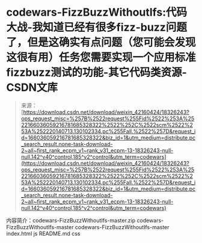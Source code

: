<!--yml
category: codewars
date: 2022-08-13 11:42:25
-->

# codewars-FizzBuzzWithoutIfs:代码大战-我知道已经有很多fizz-buzz问题了，但是这确实有点问题（您可能会发现这很有用）任务您需要实现一个应用标准fizzbuzz测试的功能-其它代码类资源-CSDN文库

> 来源：[https://download.csdn.net/download/weixin_42160424/18326243?ops_request_misc=%257B%2522request%255Fid%2522%253A%2522166036059216781685328322%2522%252C%2522scm%2522%253A%252220140713.130102334.pc%255Fall.%2522%257D&request_id=166036059216781685328322&biz_id=1&utm_medium=distribute.pc_search_result.none-task-download-2~all~first_rank_ecpm_v1~rank_v31_ecpm-13-18326243-null-null.142^v40^control,185^v2^control&utm_term=codewars](https://download.csdn.net/download/weixin_42160424/18326243?ops_request_misc=%257B%2522request%255Fid%2522%253A%2522166036059216781685328322%2522%252C%2522scm%2522%253A%252220140713.130102334.pc%255Fall.%2522%257D&request_id=166036059216781685328322&biz_id=1&utm_medium=distribute.pc_search_result.none-task-download-2~all~first_rank_ecpm_v1~rank_v31_ecpm-13-18326243-null-null.142^v40^control,185^v2^control&utm_term=codewars)

内容简介：codewars-FizzBuzzWithoutIfs-master.zip codewars-FizzBuzzWithoutIfs-master codewars-FizzBuzzWithoutIfs-master index.html js README.md css